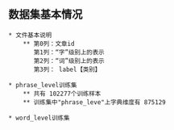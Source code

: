 ## 数据集基本情况
    
    * 文件基本说明
        ** 第0列：文章id  
           第1列：“字”级别上的表示 
           第2列：“词”级别上的表示  
           第3列： label【类别】
    
    * phrase_level训练集
        ** 共有 102277个训练样本
        ** 训练集中"phrase_leve"上字典维度有 875129 
    
    * word_level训练集
        
        
        
         

    